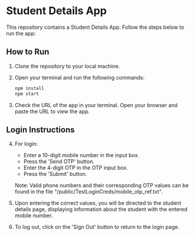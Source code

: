 # Student Details App

This repository contains a Student Details App. Follow the steps below to run the app:

## How to Run

1. Clone the repository to your local machine.

2. Open your terminal and run the following commands:

    ```bash
    npm install
    npm start
    ```
   
3. Check the URL of the app in your terminal. Open your browser and paste the URL to view the app.

## Login Instructions

4. For login:

    - Enter a 10-digit mobile number in the input box.
    - Press the 'Send OTP' button.
    - Enter the 4-digit OTP in the OTP input box.
    - Press the 'Submit' button.

    Note: Valid phone numbers and their corresponding OTP values can be found in the file "/public/TestLoginCreds/mobile_otp_ref.txt".

5. Upon entering the correct values, you will be directed to the student details page, displaying information about the student with the entered mobile number.

6. To log out, click on the 'Sign Out' button to return to the login page.
